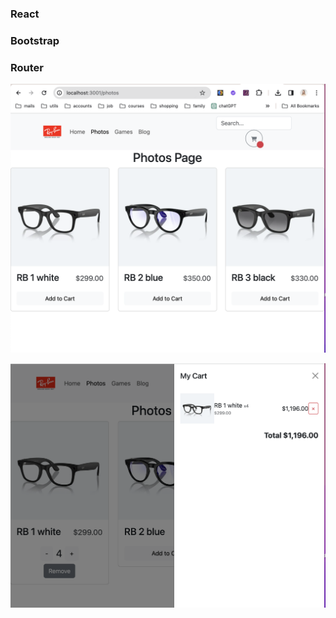 ### React

### Bootstrap

### Router

![store](https://raw.githubusercontent.com/tattyola/store/main/public/images/store.png)

![cart](https://github.com/tattyola/store/blob/main/public/images/cart.png?raw=true)
